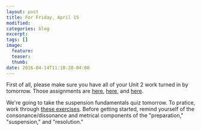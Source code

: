```yaml
---
layout: post
title: For Friday, April 15
modified:
categories: blog
excerpt:
tags: []
image:
  feature:
  teaser:
  thumb:
date: 2016-04-14T11:10:28-04:00
---
```


First of all, please make sure you have all of your Unit 2 work turned in by tomorrow. Those assignments are [here](https://www.dropbox.com/s/t4vz944ytdhwlhi/NFLS%202%20Sketch.pdf?dl=0), [here](https://www.dropbox.com/s/7nms508fy5p2zuu/NFLS%3ASequence%20Assignment.pdf?dl=0), and [here](https://www.dropbox.com/s/7nms508fy5p2zuu/NFLS%3ASequence%20Assignment.pdf?dl=0).

We're going to take the suspension fundamentals quiz tomorrow. To pratice, work through [these exercises](https://www.dropbox.com/s/vc10e76pxgctavb/%20Exercises%20I.13%20pp%20263%E2%80%934%20%235%E2%80%936.pdf?dl=0). Before getting started, remind yourself of the consonance/dissonance and metrical components of the "preparation," "suspension," and "resolution." 